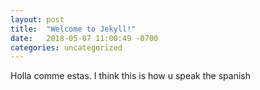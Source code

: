 ```yaml
---
layout: post
title:  "Welcome to Jekyll!"
date:   2018-05-07 11:00:49 -0700
categories: uncategorized
---
```


Holla comme estas. I think this is how u speak the spanish

